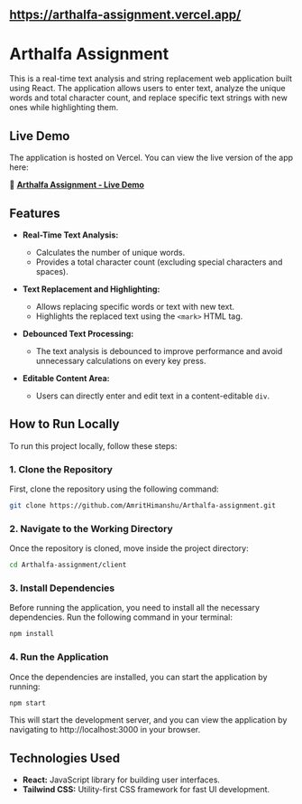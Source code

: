## https://arthalfa-assignment.vercel.app/

# Arthalfa Assignment

This is a real-time text analysis and string replacement web application built using React. The application allows users to enter text, analyze the unique words and total character count, and replace specific text strings with new ones while highlighting them.

## Live Demo

The application is hosted on Vercel. You can view the live version of the app here:

🔗 **[Arthalfa Assignment - Live Demo](https://arthalfa-assignment.vercel.app/)**

## Features

- **Real-Time Text Analysis:** 
  - Calculates the number of unique words.
  - Provides a total character count (excluding special characters and spaces).
  
- **Text Replacement and Highlighting:**
  - Allows replacing specific words or text with new text.
  - Highlights the replaced text using the `<mark>` HTML tag.
  
- **Debounced Text Processing:**
  - The text analysis is debounced to improve performance and avoid unnecessary calculations on every key press.
  
- **Editable Content Area:** 
  - Users can directly enter and edit text in a content-editable `div`.

## How to Run Locally

To run this project locally, follow these steps:

### 1. Clone the Repository
First, clone the repository using the following command:
```bash
git clone https://github.com/AmritHimanshu/Arthalfa-assignment.git
```

### 2. Navigate to the Working Directory
Once the repository is cloned, move inside the project directory:
```bash
cd Arthalfa-assignment/client
```

### 3. Install Dependencies
Before running the application, you need to install all the necessary dependencies. Run the following command in your terminal:
```bash
npm install
```

### 4. Run the Application
Once the dependencies are installed, you can start the application by running:
```bash
npm start
```

This will start the development server, and you can view the application by navigating to http://localhost:3000 in your browser.

## Technologies Used
- **React:** JavaScript library for building user interfaces.
- **Tailwind CSS:** Utility-first CSS framework for fast UI development.